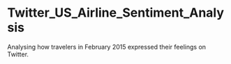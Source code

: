 # Twitter_US_Airline_Sentiment_Analysis
Analysing how travelers in February 2015 expressed their feelings on Twitter.
